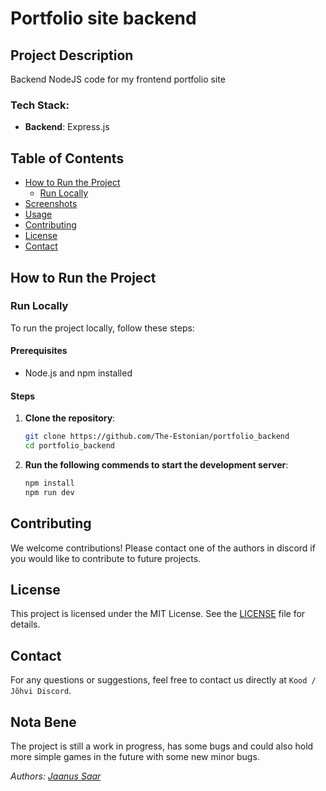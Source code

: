# Portfolio site backend

## Project Description

Backend NodeJS code for my frontend portfolio site

### Tech Stack:

- **Backend**: Express.js

## Table of Contents

- [How to Run the Project](#how-to-run-the-project)
  - [Run Locally](#run-locally)
- [Screenshots](#screenshots)
- [Usage](#usage)
- [Contributing](#contributing)
- [License](#license)
- [Contact](#contact)

## How to Run the Project

### Run Locally

To run the project locally, follow these steps:

#### Prerequisites

- Node.js and npm installed

#### Steps

1. **Clone the repository**:

   ```bash
   git clone https://github.com/The-Estonian/portfolio_backend
   cd portfolio_backend
   ```

2. **Run the following commends to start the development server**:

   ```bash
   npm install
   npm run dev
   ```

## Contributing

We welcome contributions! Please contact one of the authors in discord if you would like to contribute to future projects.

## License

This project is licensed under the MIT License. See the [LICENSE](https://opensource.org/license/mit) file for details.

## Contact

For any questions or suggestions, feel free to contact us directly at `Kood / Jõhvi Discord`.

## Nota Bene

The project is still a work in progress, has some bugs and could also hold more simple games in the future with some new minor bugs.

_Authors: [Jaanus Saar](https://01.kood.tech/git/jsaar)_
